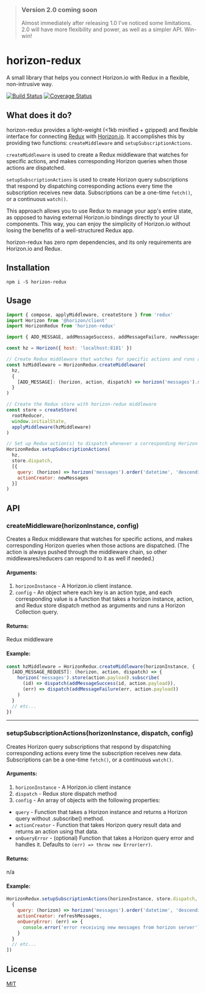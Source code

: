 > ### Version 2.0 coming soon
> Almost immediately after releasing 1.0 I've noticed some limitations. 2.0 will have more flexibility and power, as well as a simpler API. Win-win!

# horizon-redux
A small library that helps you connect Horizon.io with Redux in a flexible, non-intrusive way.

[![Build Status](https://travis-ci.org/shanecav/horizon-redux.svg?branch=master)](https://travis-ci.org/shanecav/horizon-redux)
[![Coverage Status](https://coveralls.io/repos/github/shanecav/horizon-redux/badge.svg?branch=master)](https://coveralls.io/github/shanecav/horizon-redux?branch=master)

## What does it do?
horizon-redux provides a light-weight (<1kb minified + gzipped) and flexible interface for connecting [Redux](https://github.com/reactjs/redux) with [Horizon.io](http://horizon.io/). It accomplishes this by providing two functions: `createMiddleware` and `setupSubscriptionActions`.

`createMiddleware` is used to create a Redux middleware that watches for specific actions, and makes corresponding Horizon queries when those actions are dispatched.

`setupSubscriptionActions` is used to create Horizon query subscriptions that respond by dispatching corresponding actions every time the subscription receives new data. Subscriptions can be a one-time `fetch()`, or a continuous `watch()`.

This approach allows you to use Redux to manage your app's entire state, as opposed to having external Horizon.io bindings directly to your UI components. This way, you can enjoy the simplicity of Horizon.io without losing the benefits of a well-structured Redux app.

horizon-redux has zero npm dependencies, and its only requirements are Horizon.io and Redux.

## Installation

`npm i -S horizon-redux`

## Usage

```js
import { compose, applyMiddleware, createStore } from 'redux'
import Horizon from '@horizon/client'
import HorizonRedux from 'horizon-redux'

import { ADD_MESSAGE, addMessageSuccess, addMessageFailure, newMessages } from '../actions/chat'

const hz = Horizon({ host: 'localhost:8181' })

// Create Redux middleware that watches for specific actions and runs a corresponding Horizon query
const hzMiddleware = HorizonRedux.createMiddleware(
  hz,
  {
    [ADD_MESSAGE]: (horizon, action, dispatch) => horizon('messages').store(action.payload)
  }
)

// Create the Redux store with horizon-redux middleware
const store = createStore(
  rootReducer,
  window.initialState,
  applyMiddleware(hzMiddleware)
)

// Set up Redux action(s) to dispatch whenever a corresponding Horizon client subscription receives new data
HorizonRedux.setupSubscriptionActions(
  hz,
  store.dispatch,
  [{
    query: (horizon) => horizon('messages').order('datetime', 'descending').limit(10).watch(),
    actionCreator: newMessages
  }]
)
```

## API

### createMiddleware(horizonInstance, config)

Creates a Redux middleware that watches for specific actions, and makes corresponding Horizon queries when those actions are dispatched. (The action is always pushed through the middleware chain, so other middlewares/reducers can respond to it as well if needed.)

#### Arguments:

1. `horizonInstance` - A Horizon.io client instance.
2. `config` - An object where each key is an action type, and each corresponding value is a function that takes a horizon instance, action, and Redux store dispatch method as arguments and runs a Horizon Collection query.

#### Returns:

Redux middleware

#### Example:
```js
const hzMiddleware = HorizonRedux.createMiddleware(horizonInstance, {
  [ADD_MESSAGE_REQUEST]: (horizon, action, dispatch) => {
    horizon('messages').store(action.payload).subscribe(
      (id) => dispatch(addMessageSuccess(id, action.payload)),
      (err) => dispatch(addMessageFailure(err, action.payload))
    )
  }
  // etc...
})
```

---

### setupSubscriptionActions(horizonInstance, dispatch, config)

Creates Horizon query subscriptions that respond by dispatching corresponding actions every time the subscription receives new data. Subscriptions can be a one-time `fetch()`, or a continuous `watch()`.

#### Arguments:

1. `horizonInstance` - A Horizon.io client instance
2. `dispatch` - Redux store dispatch method
3. `config` - An array of objects with the following properties:
  * `query` - Function that takes a Horizon instance and returns a Horizon query without .subscribe() method.
  * `actionCreator` - Function that takes Horizon query result data and returns an action using that data.
  * `onQueryError` - (optional) Function that takes a Horizon query error and handles it. Defaults to `(err) => throw new Error(err)`.

#### Returns:

n/a

#### Example:

```js
HorizonRedux.setupSubscriptionActions(horizonInstance, store.dispatch, [
  {
    query: (horizon) => horizon('messages').order('datetime', 'descending').limit(10).watch(),
    actionCreator: refreshMessages,
    onQueryError: (err) => {
      console.error('error receiving new messages from horizon server')
    }
  }
  // etc...
])
```

## License

[MIT](LICENSE)
